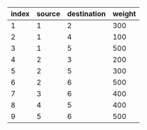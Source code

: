 |index|source|destination|weight|
|:----|:----|:----|:----|
|1|1|2|300|
|2|1|4|100|
|3|1|5|500|
|4|2|3|200|
|5|2|5|300|
|6|2|6|500|
|7|3|6|400|
|8|4|5|400|
|9|5|6|500|
